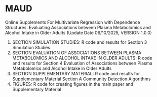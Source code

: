 # MAUD
 Online Supplements For Multivariate Regression with Dependence Structures: Evaluating Associations between Plasma Metabolomics and Alcohol Intake in Older Adults (Update Date 06/10/2025, VERSION 1.0.0)

1. SECTION SIMULATION STUDIES: R code and results for Section 3 Simulation Studies
2. SECTION EVALUATION OF ASSOCIATIONS BETWEEN PLASMA METABOLOMICS AND ALCOHOL INTAKE IN OLDER ADULTS: R code and results for Section 4 Evaluation of Associations between Plasma Metabolomics and Alcohol Intake in Older Adults
3. SECTION SUPPLEMENTARY MATERIAL: R code and results for Supplementary Material Section A Community Detection Algorithms
4. FIGURES: R code for creating figures in the main paper and Supplementary Material

